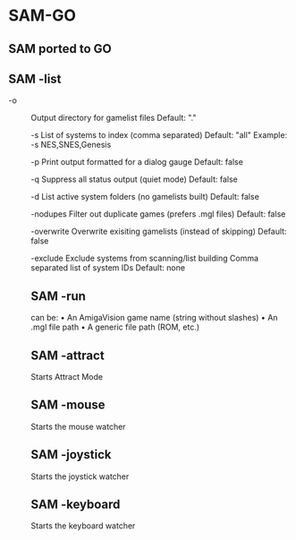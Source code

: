 # SAM-GO
SAM ported to GO
-----------
SAM -list <flags>
-----------

-o <dir>         Output directory for gamelist files
                 Default: "."

-s <systems>     List of systems to index (comma separated)
                 Default: "all"
                 Example: -s NES,SNES,Genesis

-p               Print output formatted for a dialog gauge
                 Default: false

-q               Suppress all status output (quiet mode)
                 Default: false

-d               List active system folders (no gamelists built)
                 Default: false

-nodupes         Filter out duplicate games (prefers .mgl files)
                 Default: false
				 
-overwrite		 Overwrite exisiting gamelists (instead of skipping)
				 Default: false
				 
-exclude <sys>   Exclude systems from scanning/list building
                 Comma separated list of system IDs
                 Default: none

SAM -run <target>
-----------

  <target> can be:
    • An AmigaVision game name (string without slashes)
    • An .mgl file path
    • A generic file path (ROM, etc.)
	
	
SAM -attract
-----------
Starts Attract Mode

SAM -mouse
-----------
Starts the mouse watcher

SAM -joystick
-----------
Starts the joystick watcher

SAM -keyboard
-----------
Starts the keyboard watcher
